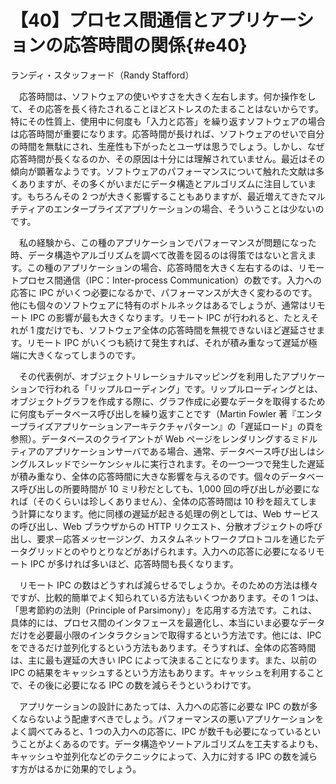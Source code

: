 # 【40】プロセス間通信とアプリケーションの応答時間の関係{#e40}

<div class="author">ランディ・スタッフォード（Randy Stafford）</div>

　応答時間は、ソフトウェアの使いやすさを大きく左右します。何か操作をして、その応答を長く待たされることほどストレスのたまることはないからです。特にその性質上、使用中に何度も「入力と応答」を繰り返すソフトウェアの場合は応答時間が重要になります。応答時間が長ければ、ソフトウェアのせいで自分の時間を無駄にされ、生産性も下がったとユーザは思うでしょう。しかし、なぜ応答時間が長くなるのか、その原因は十分には理解されていません。最近はその傾向が顕著なようです。ソフトウェアのパフォーマンスについて触れた文献は多くありますが、その多くがいまだにデータ構造とアルゴリズムに注目しています。もちろんその 2 つが大きく影響することもありますが、最近増えてきたマルチティアのエンタープライズアプリケーションの場合、そういうことは少ないのです。

　私の経験から、この種のアプリケーションでパフォーマンスが問題になった時、データ構造やアルゴリズムを調べて改善を図るのは得策ではないと言えます。この種のアプリケーションの場合、応答時間を大きく左右するのは、リモートプロセス間通信（IPC：Inter-process Communication）の数です。入力への応答に IPC がいくつ必要になるかで、パフォーマンスが大きく変わるのです。他にも個々のソフトウェアに特有のボトルネックはあるでしょうが、通常はリモート IPC の影響が最も大きくなります。リモート IPC が行われると、たとえそれが 1 度だけでも、ソフトウェア全体の応答時間を無視できないほど遅延させます。リモート IPC がいくつも続けて発生すれば、それが積み重なって遅延が極端に大きくなってしまうのです。

　その代表例が、オブジェクトリレーショナルマッピングを利用したアプリケーションで行われる「リップルローディング」です。リップルローディングとは、オブジェクトグラフを作成する際に、グラフ作成に必要なデータを取得するために何度もデータベース呼び出しを繰り返すことです（Martin Fowler 著『エンタープライズアプリケーションアーキテクチャパターン』の「遅延ロード」の頁を参照）。データベースのクライアントが Web ページをレンダリングするミドルティアのアプリケーションサーバである場合、通常、データベース呼び出しはシングルスレッドでシーケンシャルに実行されます。その一つ一つで発生した遅延が積み重なり、全体の応答時間に大きな影響を与えるのです。個々のデータベース呼び出しの所要時間が 10 ミリ秒だとしても、1,000 回の呼び出しが必要になれば（そのくらいは珍しくありません）、全体の応答時間は 10 秒を超えてしまう計算になります。他に同様の遅延が起きる処理の例としては、Web サービスの呼び出し、Web ブラウザからの HTTP リクエスト、分散オブジェクトの呼び出し、要求－応答メッセージング、カスタムネットワークプロトコルを通じたデータグリッドとのやりとりなどがあげられます。入力への応答に必要になるリモート IPC が多ければ多いほど、応答時間も長くなります。

　リモート IPC の数はどうすれば減らせるでしょうか。そのための方法は様々ですが、比較的簡単でよく知られている方法もいくつかあります。その 1 つは、「思考節約の法則（Principle of Parsimony）」を応用する方法です。これは、具体的には、プロセス間のインタフェースを最適化し、本当にいま必要なデータだけを必要最小限のインタラクションで取得するという方法です。他には、IPC をできるだけ並列化するという方法もあります。そうすれば、全体の応答時間は、主に最も遅延の大きい IPC によって決まることになります。また、以前の IPC の結果をキャッシュするという方法もあります。キャッシュを利用することで、その後に必要になる IPC の数を減らそうというわけです。

　アプリケーションの設計にあたっては、入力への応答に必要な IPC の数が多くならないよう配慮すべきでしょう。パフォーマンスの悪いアプリケーションをよく調べてみると、1 つの入力への応答に、IPC が数千も必要になっているということがよくあるのです。データ構造やソートアルゴリズムを工夫するよりも、キャッシュや並列化などのテクニックによって、入力に対する IPC の数を減らす方がはるかに効果的でしょう。
